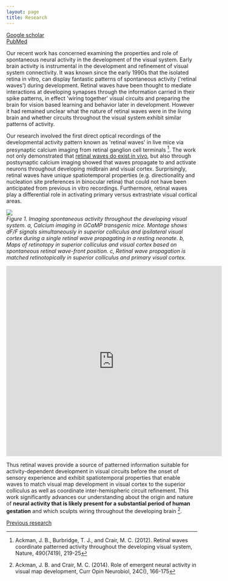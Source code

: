 ```yaml
---
layout: page  
title: Research  
---
```



[Google scholar](http://scholar.google.com/citations?user=qtmtHEUAAAAJ&hl=en)  
[PubMed][pubmedMe]  

Our recent work has concerned examining the properties and role of spontaneous neural activity in the development of the visual system. Early brain activity is instrumental in the development and refinement of visual system connectivity. It was known since the early 1990s that the isolated retina in vitro, can display fantastic patterns of spontaneous activity ('retinal waves') during development. Retinal waves have been thought to mediate interactions at developing synapses through the information carried in their spike patterns, in effect 'wiring together' visual circuits and preparing the brain for vision based learning and behavior later in development. However it had remained unclear what the nature of retinal waves were in the living brain and whether circuits throughout the visual system exhibit similar patterns of activity.

Our research involved the first direct optical recordings of the developmental activity pattern known as 'retinal waves' in live mice via presynaptic calcium imaging from retinal ganglion cell terminals [^Ackman:2012]. The work not only demonstrated that [retinal waves do exist in vivo](http://www.nature.com/nature/journal/v490/n7419/extref/nature11529-s7.mov), but also through postsynaptic calcium imaging showed that waves propagate to and activate neurons throughout developing midbrain and visual cortex. Surprisingly, retinal waves have unique spatiotemporal properties (e.g. directionality and nucleation site preferences in binocular retina) that could not have been anticipated from previous in vitro recordings. Furthermore, retinal waves play a differential role in activating primary versus extrastriate visual cortical areas.

![]({{site.data_path}}/2016-08-04-17-23-23-retinalwaves.png)  
*Figure 1. Imaging spontaneous activity throughout the developing visual system. a, Calcium imaging in GCaMP transgenic mice. Montage shows dF/F signals simultaneously in superior colliculus and ipsilateral visual cortex during a single retinal wave propagating in a resting neonate. b, Maps of retinotopy in superior colliculus and visual cortex based on spontaneous retinal wave-front position. c, Retinal wave propagation is matched retinotopically in superior colliculus and primary visual cortex.*

<iframe src="http://wl.figshare.com/articles/1264050/embed?show_title=1" width="568" height="502" frameborder="0"></iframe>

Thus retinal waves provide a source of patterned information suitable for activity-dependent development in visual circuits before the onset of sensory experience and exhibit spatiotemporal properties that enable waves to match visual map development in visual cortex to the superior colliculus as well as coordinate inter-hemispheric circuit refinement. This work significantly advances our understanding about the origin and nature of **neural activity that is likely present for a substantial period of human gestation** and which sculpts wiring throughout the developing brain [^Ackman:2014].

[Previous research](http://jamesackman.com/previous_research.html)

[^Ackman:2012]: Ackman, J. B., Burbridge, T. J., and Crair, M. C. (2012).  Retinal waves coordinate patterned activity throughout the developing visual system, Nature, 490(7419), 219-25

[^Ackman:2014]: Ackman, J. B. and Crair, M. C. (2014).  Role of emergent neural activity in visual map development, Curr Opin Neurobiol, 24C(), 166-175

[pubmedMe]: http://www.ncbi.nlm.nih.gov/pubmed/?term=(ackman+jb%5BAuthor%5D+OR+ackman+j%5BAuthor%5D)+AND+(yale%5BAffiliation%5D+OR+marseille%5BAffiliation%5D+OR+ferrara%5BAffiliation%5D+OR+connecticut%5BAffiliation%5D)
